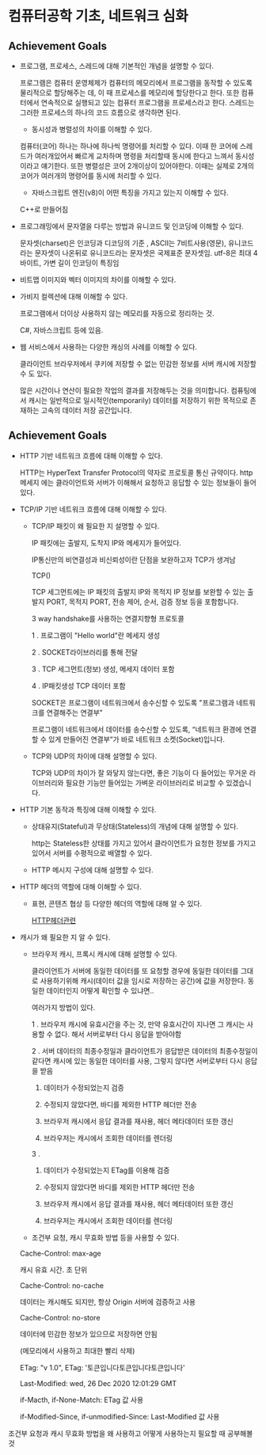 <h1>컴퓨터공학 기초, 네트워크 심화</h1>

## Achievement Goals

- 프로그램, 프로세스, 스레드에 대해 기본적인 개념을 설명할 수 있다.

    프로그램은 컴퓨터 운영체제가 컴퓨터의 메모리에서 프로그램을 동작할 수 있도록 물리적으로 할당해주는 데, 이 때 프로세스를 메모리에 할당한다고 한다. 또한 컴퓨터에서 연속적으로 실행되고 있는 컴퓨터 프로그램을 프로세스라고 한다. 스레드는 그러한 프로세스의 하나의 코드 흐름으로 생각하면 된다.

    - 동시성과 병렬성의 차이를 이해할 수 있다.

    컴퓨터(코어) 하나는 하나에 하나씩 명령어를 처리할 수 있다. 이때 한 코어에 스레드가 여러개있어서 빠르게 교차하며 명령을 처리할때 동시에 한다고 느껴서 동시성이라고 얘기한다. 또한 병렬성은 코어 2개이상이 있어야한다. 이때는 실제로 2개의 코어가 여러개의 명령어를 동시에 처리할 수 있다.

    - 자바스크립트 엔진(v8)이 어떤 특징을 가지고 있는지 이해할 수 있다.

    C++로 만들어짐

- 프로그래밍에서 문자열을 다루는 방법과 유니코드 및 인코딩에 이해할 수 있다.

    문자셋(charset)은 인코딩과 디코딩의 기준 , ASCII는 7비트사용(영문), 유니코드라는 문자셋이 나온뒤로 유니코드라는 문자셋은 국제표준 문자셋임. utf-8은 최대 4바이트, 가변 길이 인코딩이 특징임

- 비트맵 이미지와 벡터 이미지의 차이를 이해할 수 있다.
- 가비지 컬렉션에 대해 이해할 수 있다.

    프로그램에서 더이상 사용하지 않는 메모리를 자동으로 정리하는 것.

    C#, 자바스크립트 등에 있음.

- 웹 서비스에서 사용하는 다양한 캐싱의 사례를 이해할 수 있다.

    클라이언트 브라우저에서 쿠키에 저장할 수 없는 민감한 정보를 서버 캐시에 저장할 수 도 있다.

    많은 시간이나 연산이 필요한 작업의 결과를 저장해두는 것을 의미합니다. 컴퓨팅에서 캐시는 일반적으로 일시적인(temporarily) 데이터를 저장하기 위한 목적으로 존재하는 고속의 데이터 저장 공간입니다.


## Achievement Goals

- HTTP 기반 네트워크 흐름에 대해 이해할 수 있다.

    HTTP는 HyperText Transfer Protocol의 약자로 프로토콜 통신 규약이다. http메세지 에는 클라이언트와 서버가 이해해서 요청하고 응답할 수 있는 정보들이 들어있다.

- TCP/IP 기반 네트워크 흐름에 대해 이해할 수 있다.
    - TCP/IP 패킷이 왜 필요한 지 설명할 수 있다.

        IP 패킷에는 출발지, 도착지 IP와 메세지가 들어있다.

        IP통신만의 비연결성과 비신뢰성이란 단점을 보완하고자 TCP가 생겨남

        TCP()

        TCP 세그먼트에는 IP 패킷의 출발지 IP와 목적지 IP 정보를 보완할 수 있는 출발지 PORT, 목적지 PORT, 전송 제어, 순서, 검증 정보 등을 포함합니다.

        3 way handshake를 사용하는 연결지향형 프로토콜

        1 . 프로그램이 "Hello world"란 메세지 생성

        2 . SOCKET라이브러리를 통해 전달

        3 . TCP 세그먼트(정보) 생성, 메세지 데이터 포함

        4 . IP패킷생성 TCP 데이터 포함

        SOCKET은 프로그램이 네트워크에서 송수신할 수 있도록 "프로그램과 네트워크를 연결해주는 연결부"

        프로그램이 네트워크에서 데이터를 송수신할 수 있도록, “네트워크 환경에 연결할 수 있게 만들어진 연결부“가 바로 네트워크 소켓(Socket)입니다.

    - TCP와 UDP의 차이에 대해 설명할 수 있다.

        TCP와 UDP의 차이가 잘 와닿지 않는다면, 좋은 기능이 다 들어있는 무거운 라이브러리와 필요한 기능만 들어있는 가벼운 라이브러리로 비교할 수 있겠습니다.

- HTTP 기본 동작과 특징에 대해 이해할 수 있다.
    - 상태유지(Stateful)과 무상태(Stateless)의 개념에 대해 설명할 수 있다.

        http는 Stateless한 상태를 가지고 있어서 클라이언트가 요청한 정보를 가지고 있어서 서버를 수평적으로 배열할 수 있다.

    - HTTP 메시지 구성에 대해 설명할 수 있다.


- HTTP 헤더의 역할에 대해 이해할 수 있다.
    - 표현, 콘텐츠 협상 등 다양한 헤더의 역할에 대해 알 수 있다.

        [HTTP헤더관련](https://www.zerocho.com/category/HTTP/post/5b344f3af94472001b17f2da)


- 캐시가 왜 필요한 지 알 수 있다.
    - 브라우저 캐시, 프록시 캐시에 대해 설명할 수 있다.

        클라이언트가 서버에 동일한 데이터를 또 요청할 경우에 동일한 데이터를 그대로 사용하기위해 캐시(데이터 값을 임시로 저장하는 공간)에 값을 저장한다. 동일한 데이터인지 어떻게 확인할 수 있냐면..

        여러가지 방법이 있다.

        1 . 브라우저 캐시에 유효시간을 주는 것, 만약 유효시간이 지나면 그 캐시는 사용할 수 없다. 해서 서버로부터 다시 응답을 받아야함

        2 . 서버 데이터의 최종수정일과 클라이언트가 응답받은 데이터의 최종수정일이 같다면 캐시에 있는 동일한 데이터를 사용, 그렇지 않다면 서버로부터 다시 응답을 받음

        1) 데이터가 수정되었는지 검증

        2) 수정되지 않았다면, 바디를 제외한 HTTP 헤더만 전송

        3) 브라우저 캐시에서 응답 결과를 재사용, 헤더 메타데이터 또한 갱신

        4) 브라우저는 캐시에서 조회한 데이터를 렌더링

        3 .

        1) 데이터가 수정되었는지 ETag를 이용해 검증

        2) 수정되지 않았다면 바디를 제외한 HTTP 헤더만 전송

        3) 브라우저 캐시에서 응답 결과를 재사용, 헤더 메타데이터 또한 갱신

        4) 브라우저는 캐시에서 조회한 데이터를 렌더링

    - 조건부 요청, 캐시 무효화 방법 등을 사용할 수 있다.

    Cache-Control: max-age

    캐시 유효 시간. 초 단위

    Cache-Control: no-cache

    데이터는 캐시해도 되지만, 항상 Origin 서버에 검증하고 사용

    Cache-Control: no-store

    데이터에 민감한 정보가 있으므로 저장하면 안됨

    (메모리에서 사용하고 최대한 빨리 삭제)

    ETag: "v 1.0", ETag: '토큰입니다토큰입니다토큰입니다'

    Last-Modified: wed, 26 Dec 2020 12:01:29 GMT

    if-Macth, if-None-Match: ETag 값 사용

    if-Modified-Since, if-unmodified-Since: Last-Modified 값 사용


조건부 요청과 캐시 무효화 방법을 왜 사용하고 어떻게 사용하는지 필요할 때 공부해볼 것
